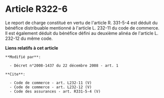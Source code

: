 # Article R322-6

Le report de charge constitué en vertu de l'article R. 331-5-4 est déduit du bénéfice distribuable mentionné à l'article L.
232-11 du code de commerce. Il est également déduit du bénéfice défini au deuxième alinéa de l'article L. 232-12 du même
code.

**Liens relatifs à cet article**

	**Modifié par**:

	  - Décret n°2008-1437 du 22 décembre 2008 - art. 1

	**Cite**:

	  - Code de commerce - art. L232-11 (V)
	  - Code de commerce - art. L232-12 (V)
	  - Code des assurances - art. R331-5-4 (V)
